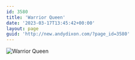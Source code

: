 ```yaml
---
id: 3580
title: 'Warrior Queen'
date: '2023-03-17T13:45:42+00:00'
layout: page
guid: 'http://new.andydixon.com/?page_id=3580'
---
```


![Warrior Queen](https://i0.wp.com/assets.g8x2.ldn.idrivee2-23.com/posters/Warrior%20Queen%2001.jpg?w=1200&ssl=1 "Warrior Queen")